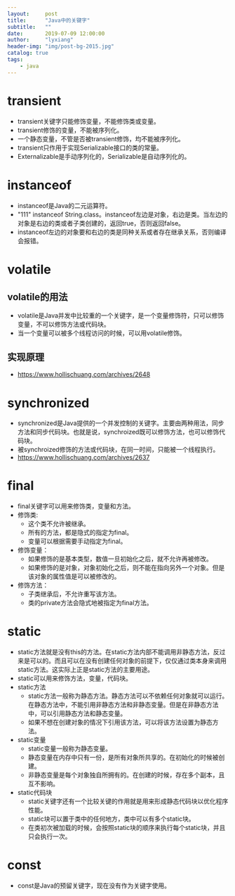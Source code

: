 ```yaml
---
layout:     post
title:      "Java中的关键字"
subtitle:   ""
date:       2019-07-09 12:00:00
author:     "lyxiang"
header-img: "img/post-bg-2015.jpg"
catalog: true
tags:
    - java
---
```


<p id = "build"></p>

# transient
* transient关键字只能修饰变量，不能修饰类或变量。
* transient修饰的变量，不能被序列化。
* 一个静态变量，不管是否被transient修饰，均不能被序列化。
* transient只作用于实现Serializable接口的类的常量。
* Externalizable是手动序列化的，Serializable是自动序列化的。

# instanceof
* instanceof是Java的二元运算符。
* "111" instanceof String.class。instanceof左边是对象，右边是类。当左边的对象是右边的类或者子类创建的，返回true，否则返回false。
* instanceof左边的对象要和右边的类是同种关系或者存在继承关系，否则编译会报错。

# volatile
## volatile的用法
  * volatile是Java并发中比较重的一个关键字，是一个变量修饰符，只可以修饰变量，不可以修饰方法或代码块。
  * 当一个变量可以被多个线程访问的时候，可以用volatile修饰。
## 实现原理
  * https://www.hollischuang.com/archives/2648

# synchronized
* synchronized是Java提供的一个并发控制的关键字。主要由两种用法，同步方法和同步代码块。也就是说，synchroized既可以修饰方法，也可以修饰代码块。
* 被synchroized修饰的方法或代码块，在同一时间，只能被一个线程执行。
* https://www.hollischuang.com/archives/2637

# final
* final关键字可以用来修饰类，变量和方法。
* 修饰类:
    * 这个类不允许被继承。
    * 所有的方法，都是隐式的指定为final。
    * 变量可以根据需要手动指定为final。
* 修饰变量：
    * 如果修饰的是基本类型，数值一旦初始化之后，就不允许再被修改。
    * 如果修饰的是对象，对象初始化之后，则不能在指向另外一个对象。但是该对象的属性值是可以被修改的。
* 修饰方法：
    * 子类继承后，不允许重写该方法。
    * 类的private方法会隐式地被指定为final方法。

# static
* static方法就是没有this的方法。在static方法内部不能调用非静态方法，反过来是可以的。而且可以在没有创建任何对象的前提下，仅仅通过类本身来调用static方法。这实际上正是static方法的主要用途。
* static可以用来修饰方法，变量，代码块。
* static方法
    * static方法一般称为静态方法。静态方法可以不依赖任何对象就可以运行。在静态方法中，不能引用非静态方法和非静态变量。但是在非静态方法中，可以引用静态方法和静态变量。
    * 如果不想在创建对象的情况下引用该方法，可以将该方法设置为静态方法。
* static变量
    * static变量一般称为静态变量。
    * 静态变量在内存中只有一份，是所有对象所共享的。在初始化的时候被创建。
    * 非静态变量是每个对象独自所拥有的。在创建的时候，存在多个副本，且互不影响。
* static代码块
    * static关键字还有一个比较关键的作用就是用来形成静态代码块以优化程序性能。
    * static块可以置于类中的任何地方，类中可以有多个static块。
    * 在类初次被加载的时候，会按照static块的顺序来执行每个static块，并且只会执行一次。

# const
* const是Java的预留关键字，现在没有作为关键字使用。